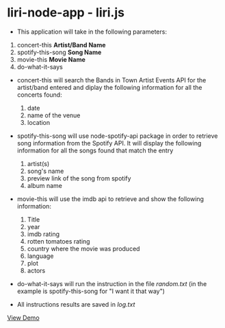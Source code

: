 # liri-node-app - liri.js

* This application will take in the following parameters:

1. concert-this **Artist/Band Name**
2. spotify-this-song **Song Name** 
3. movie-this **Movie Name**
4. do-what-it-says

* concert-this will search the Bands in Town Artist Events API for the artist/band entered and diplay the following information for all the concerts found: 
    1. date
    2. name of the venue
    3. location 

* spotify-this-song will use node-spotify-api package in order to retrieve song information from the Spotify API. It will display the following information for all the songs found that match the entry
    1. artist(s)
    2. song's name
    3. preview link of the song from spotify
    4. album name 

* movie-this will use the imdb api to retrieve and show the following information: 
    1. Title 
    2. year 
    3. imdb rating
    4. rotten tomatoes rating
    5. country where the movie was produced
    6. language
    7. plot
    8. actors 

* do-what-it-says will run the instruction in the file *random.txt* (in the example is spotify-this-song for "I want it that way")

* All instructions results are saved in *log.txt*

[View Demo](https://drive.google.com/file/d/19Hd_p0gSkzqwje-ASW-JGUoF5jKktmTr/view?usp=sharing)




